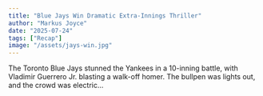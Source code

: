 ```yaml
---
title: "Blue Jays Win Dramatic Extra-Innings Thriller"
author: "Markus Joyce"
date: "2025-07-24"
tags: ["Recap"]
image: "/assets/jays-win.jpg"
---
```


The Toronto Blue Jays stunned the Yankees in a 10-inning battle, with Vladimir Guerrero Jr. blasting a walk-off homer. The bullpen was lights out, and the crowd was electric...